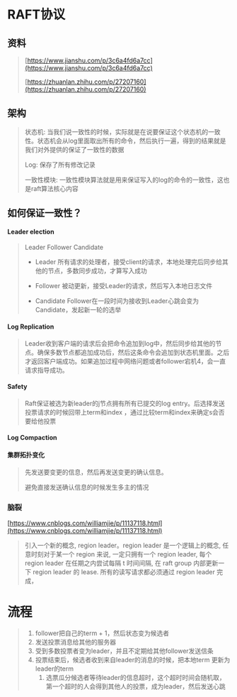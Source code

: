 # RAFT协议

## 资料

> [https://www.jianshu.com/p/3c6a4fd6a7cc](https://www.jianshu.com/p/3c6a4fd6a7cc)
>
> [https://zhuanlan.zhihu.com/p/27207160](https://zhuanlan.zhihu.com/p/27207160)

## 架构

> 状态机: 当我们说一致性的时候，实际就是在说要保证这个状态机的一致性。状态机会从log里面取出所有的命令，然后执行一遍，得到的结果就是我们对外提供的保证了一致性的数据
>
> Log: 保存了所有修改记录
>
> 一致性模块: 一致性模块算法就是用来保证写入的log的命令的一致性，这也是raft算法核心内容

## 如何保证一致性？

#### **Leader election**

> Leader Follower Candidate
>
> * Leader 所有请求的处理者，接受client的请求，本地处理完后同步给其他的节点，多数同步成功，才算写入成功
>
> * Follower 被动更新，接受Leader的请求，然后写入本地日志文件
>
> * Candidate Follower在一段时间为接收到Leader心跳会变为Candidate，发起新一轮的选举

#### **Log Replication**

> Leader收到客户端的请求后会把命令追加到log中，然后同步给其他的节点。确保多数节点都追加成功后，然后这条命令会追加到状态机里面。之后才返回客户端成功。如果追加过程中网络问题或者follower宕机4，会一直请求指导成功。

#### **Safety**

> Raft保证被选为新leader的j节点拥有所有已提交的log entry。后选择发送投票请求的时候回带上term和index ，通过比较term和index来确定s会否要给他投票

#### **Log Compaction**

#### **集群拓扑变化**

> 先发送要变更的信息，然后再发送变更的确认信息。
>
> 避免直接发送确认信息的时候发生多主的情况

### 脑裂

[https://www.cnblogs.com/williamjie/p/11137118.html](https://www.cnblogs.com/williamjie/p/11137118.html)

> 引入一个新的概念, region leader。region leader 是一个逻辑上的概念, 任意时刻对于某一个 region 来说, 一定只拥有一个 region leader, 每个 region leader 在任期之内尝试每隔 t 时间间隔, 在 raft group 内部更新一下 region leader 的 lease. 所有的读写请求都必须通过 region leader 完成，

# 流程

> 1. follower把自己的term + 1，然后状态变为候选者
> 2. 发送投票消息给其他的服务器
> 3. 受到多数投票者变为leader，并且不定期给其他follower发送信条
> 4. 投票结束后，候选者收到来自leader的消息的时候，把本地term 更新为leader的term
>    1. 选票瓜分候选者等待leader的信息超时，这个超时时间会随机取，第一个超时的人会得到其他人的投票，成为leader，然后发送心跳





